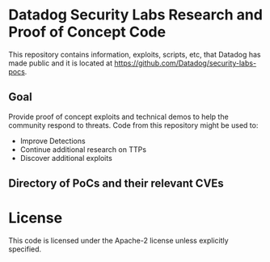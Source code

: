 Datadog Security Labs Research and Proof of Concept Code
===
  
This repository contains information, exploits, scripts, etc, that Datadog has made public and it is located at https://github.com/Datadog/security-labs-pocs.


## Goal

Provide proof of concept exploits and technical demos to help the community respond to threats.  Code from this repository might be used to:

* Improve Detections
* Continue additional research on TTPs
* Discover additional exploits

## Directory of PoCs and their relevant CVEs

# License

This code is licensed under the Apache-2 license unless explicitly specified. 